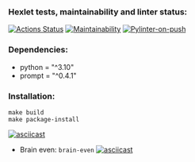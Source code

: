### Hexlet tests, maintainability and linter status:
[![Actions Status](https://github.com/IgorGakhov/python-project-lvl1/workflows/hexlet-check/badge.svg)](https://github.com/IgorGakhov/python-project-lvl1/actions) [![Maintainability](https://api.codeclimate.com/v1/badges/84b4a56a97af7dbc636a/maintainability)](https://codeclimate.com/github/IgorGakhov/python-project-lvl1/maintainability) [![Pylinter-on-push](https://github.com/IgorGakhov/python-project-lvl1/actions/workflows/pylinter-on-push.yml/badge.svg)](https://github.com/IgorGakhov/python-project-lvl1/actions/workflows/pylinter-on-push.yml)

### Dependencies:
- python = "^3.10"
- prompt = "^0.4.1"

### Installation:
```
make build
make package-install
```
[![asciicast](https://asciinema.org/a/XfptNK9U74OhzxnM7xLAPDCRN.svg)](https://asciinema.org/a/XfptNK9U74OhzxnM7xLAPDCRN)

+ Brain even:
`brain-even`
[![asciicast](https://asciinema.org/a/6AsTiHa7yyNvtLeilGRXYMhsC.svg)](https://asciinema.org/a/6AsTiHa7yyNvtLeilGRXYMhsC)
